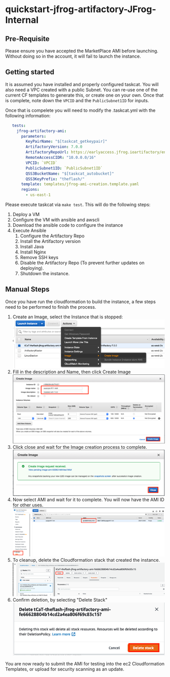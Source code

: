 # quickstart-jfrog-artifactory-JFrog-Internal

## Pre-Requisite

Please ensure you have accepted the MarketPlace AMI before launching. Without doing so in the account, it will fail to launch the instance.

## Getting started

It is assumed you have installed and properly configured taskcat. You will also need a VPC created with a public Subnet. You can re-use one of the current CF templates to generate this, or create one on your own. Once that is complete, note down the `VPCID` and the `PublicSubnet1ID` for inputs.

Once that is compelete you will need to modify the .taskcat.yml with the following information:

```yaml
   tests:
     jfrog-artifactory-ami:
       parameters:
         KeyPairName: "$[taskcat_getkeypair]"
         ArtifactoryVersion: 7.0.0
         ArtifactoryRepoUrl: https://earlyaccess.jfrog.ioartifactory/enterprise-rpms
         RemoteAccessCIDR: "10.0.0.0/16"
         VPCID: `VPCID`
         PublicSubnet1ID: `PublicSubnet1ID`
         QSS3BucketName: "$[taskcat_autobucket]"
         QSS3KeyPrefix: "theflash/"
       template: templates/jfrog-ami-creation.template.yaml
       regions:
         - us-east-1
```

Please execute taskcat via `make test`. This will do the following steps:

1. Deploy a VM
2. Configure the VM with ansible and awscli
3. Download the ansible code to configure the instance
4. Execute Ansible
    1. Configure the Artifactory Repo
    2. Install the Artifactory version
    3. Install Java
    4. Install Nginx
    5. Remove SSH keys
    6. Disable the Artifactory Repo (To prevent further updates on deploying).
    7. Shutdown the instance.

## Manual Steps

Once you have run the cloudformation to build the instance, a few steps need to be performed to finish the process.

1. Create an Image, select the Instance that is stopped: ![Create Image](assets/create_image.png)
2. Fill in the description and Name, then click Create Image ![Save Image](assets/save_image.png)
3. Click close and wait for the Image creation process to complete. ![Finish](assets/finish_image.png)
4. Now select AMI and wait for it to complete. You will now have the AMI ID for other uses. ![Ami ID](assets/ami_complete.png)
5. To cleanup, delete the Cloudformation stack that created the instance. ![Cleanup](assets/cleanup.png)
6. Confirm deletion, by selecting "Delete Stack" ![Confirm cleanup](assets/confirm_cleanup.png)

You are now ready to submit the AMI for testing into the ec2 Cloudformation Templates, or upload for security scanning as an update.
